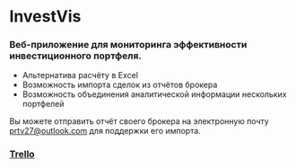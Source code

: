 # InvestVis


### Веб-приложение для мониторинга эффективности инвестиционного портфеля.

- Альтернатива расчёту в Excel
- Возможность импорта сделок из отчётов брокера
- Возможность объединения аналитической информации нескольких портфелей




Вы можете отправить отчёт своего брокера на электронную почту prtv27@outlook.com для поддержки его импорта.


### [Trello](https://trello.com/b/FQotzQmA/investvis)
